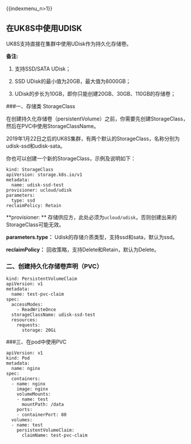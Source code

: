 {{indexmenu_n>1}}
## 在UK8S中使用UDISK

UK8S支持直接在集群中使用UDisk作为持久化存储卷。

**备注:**

1. 支持SSD/SATA UDisk；

2. SSD UDisk的最小值为20GB，最大值为8000GB；

3. UDisk的步长为10GB，即你只能创建20GB、30GB、110GB的存储卷；

###一、存储类 StorageClass

在创建持久化存储卷（persistentVolume）之前，你需要先创建StorageClass，然后在PVC中使用StorageClassName。

2019年1月22日之后的UK8S集群，有两个默认的StorageClass，名称分别为udisk-ssd和udisk-sata。

你也可以创建一个新的StorageClass，示例及说明如下：
```
kind: StorageClass
apiVersion: storage.k8s.io/v1
metadata:
  name: udisk-ssd-test
provisioner: ucloud/udisk
parameters:
  type: ssd
reclaimPolicy: Retain
```

**provisioner: ** 存储供应方，此处必须为`ucloud/udisk`，否则创建出来的StorageClass可能无效。

**parameters.type：** Udisk的存储介质类型，支持ssd和sata，默认为ssd。

**reclaimPolicy：** 回收策略，支持Delete和Retain，默认为Delete。



### 二、创建持久化存储卷声明（PVC）
```
kind: PersistentVolumeClaim
apiVersion: v1
metadata:
  name: test-pvc-claim
spec:
  accessModes:
    - ReadWriteOnce
  storageClassName: udisk-ssd-test
  resources:
    requests:
      storage: 20Gi
```

###三、在pod中使用PVC

```
apiVersion: v1
kind: Pod
metadata:
  name: nginx
spec:
  containers:
  - name: nginx
    image: nginx
    volumeMounts:
    - name: test
      mountPath: /data
    ports:
    - containerPort: 80
  volumes:
  - name: test
    persistentVolumeClaim:
      claimName: test-pvc-claim
```